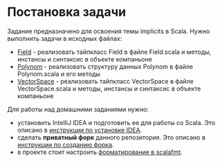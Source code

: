 # Постановка задачи

Задание предназначено для освоения темы implicits в Scala. Нужно выполнить задачи в исходных файлах:
* [Field](src/main/scala/mipt/homework5/Field.scala) - реализовать тайпкласс Field в файле Field.scala и методы, инстансы и синтаксис в объекте компаньоне
* [Polynom](src/main/scala/mipt/homework5/Polynom.scala) - реализовать структуру данных Polynom в файле Polynom.scala и его методы
* [VectorSpace](src/main/scala/mipt/homework5/VectorSpace.scala) - реализовать тайпкласс VectorSpace в файле VectorSpace.scala и методы, инстансы и синтаксис в объекте компаньоне


Для работы над домашними заданиями нужно:
* установить IntelliJ IDEA и подготовить ее для работы со Scala. Это описано в [инструкции по установке IDEA](docs/idea-install/install.md).
* сделать **приватный форк** данного репозитория. Это описано в [инструкции по созданию форка](docs/create-fork/private-fork.md).
* в проекте стоит настроить [форматирование в scalafmt](docs/code-style/code-style.md).